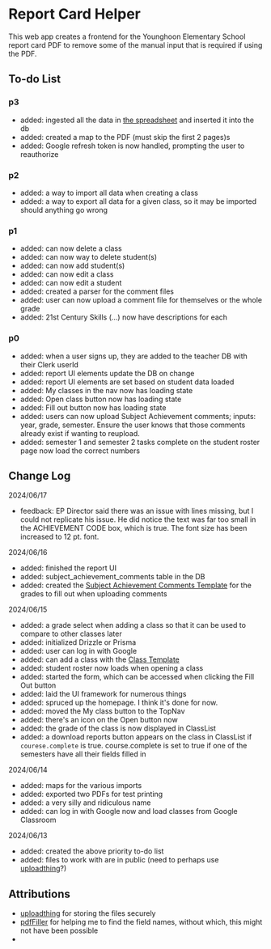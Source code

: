 # Report Card Helper

This web app creates a frontend for the Younghoon Elementary School report card PDF to remove some of the manual input that is required if using the PDF.

## To-do List

### p3

- added: ingested all the data in [the spreadsheet]([url](https://docs.google.com/spreadsheets/d/1nY6fEE1_C9idh2KdKHgh9Dr7T-69v7kdvCFpG91WcyA/edit?usp=sharing)) and inserted it into the db
- added: created a map to the PDF (must skip the first 2 pages)s
- added: Google refresh token is now handled, prompting the user to reauthorize

### p2

- added: a way to import all data when creating a class
- added: a way to export all data for a given class, so it may be imported should anything go wrong

### p1

- added: can now delete a class
- added: can now way to delete student(s)
- added: can now add student(s)
- added: can now edit a class
- added: can now edit a student
- added: created a parser for the comment files
- added: user can now upload a comment file for themselves or the whole grade
- added: 21st Century Skills (...) now have descriptions for each

### p0

- added: when a user signs up, they are added to the teacher DB with their Clerk userId
- added: report UI elements update the DB on change
- added: report UI elements are set based on student data loaded
- added: My classes in the nav now has loading state
- added: Open class button now has loading state
- added: Fill out button now has loading state
- added: users can now upload Subject Achievement comments; inputs: year, grade, semester. Ensure the user knows that those comments already exist if wanting to reupload.
- added: semester 1 and semester 2 tasks complete on the student roster page now load the correct numbers

## Change Log

2024/06/17
- feedback: EP Director said there was an issue with lines missing, but I could not replicate his issue. He did notice the text was far too small in the ACHIEVEMENT CODE box, which is true. The font size has been increased to 12 pt. font.

2024/06/16

- added: finished the report UI
- added: subject_achievement_comments table in the DB
- added: created the [Subject Achievement Comments Template](https://docs.google.com/spreadsheets/d/1u277GDdX-56mExqmJrKHLZ1PslTXkcjne9Ischi5QXM/edit?usp=sharing) for the grades to fill out when uploading comments

2024/06/15

- added: a grade select when adding a class so that it can be used to compare to other classes later
- added: initialized Drizzle or Prisma
- added: user can log in with Google
- added: can add a class with the [Class Template](https://docs.google.com/spreadsheets/d/1esh8Wu7e2nNYWg_puYzogWoWbwgRs1PK_8sVoXi0ysY/edit?usp=sharing)
- added: student roster now loads when opening a class
- added: started the form, which can be accessed when clicking the Fill Out button
- added: laid the UI framework for numerous things
- added: spruced up the homepage. I think it's done for now.
- added: moved the My class button to the TopNav
- added: there's an icon on the Open button now
- added: the grade of the class is now displayed in ClassList
- added: a download reports button appears on the class in ClassList if `courese.complete` is true. course.complete is set to true if one of the semesters have all their fields filled in

2024/06/14

- added: maps for the various imports
- added: exported two PDFs for test printing
- added: a very silly and ridiculous name
- added: can log in with Google now and load classes from Google Classroom

2024/06/13

- added: created the above priority to-do list
- added: files to work with are in public (need to perhaps use [uploadthing](https://uploadthing.com/)?)

## Attributions

- [uploadthing](https://uploadthing.com/) for storing the files securely
- [pdfFiller](https://www.pdffiller.com/) for helping me to find the field names, without which, this might not have been possible
-
